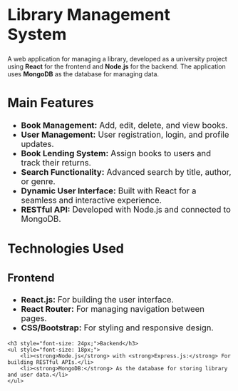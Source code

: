 # <title>Ligg</title>
<head>
    <meta charset="UTF-8">
    <meta name="viewport" content="width=device-width, initial-scale=1.0">
    <title> a Library Management System</title>
</head>
<body>
    <h1 style="font-size: 36px;">Library Management System</h1>
    <p style="font-size: 18px;">

A web application for managing a library, developed as a university project using <b>React</b> for the frontend and <b>Node.js</b> for the backend. The application uses <b>MongoDB</b> as the database for managing data.

<h2 style="font-size: 28px;">Main Features</h2>
    <ul style="font-size: 18px;">
        <li><strong>Book Management:</strong> Add, edit, delete, and view books.</li>
        <li><strong>User Management:</strong> User registration, login, and profile updates.</li>
        <li><strong>Book Lending System:</strong> Assign books to users and track their returns.</li>
        <li><strong>Search Functionality:</strong> Advanced search by title, author, or genre.</li>
        <li><strong>Dynamic User Interface:</strong> Built with React for a seamless and interactive experience.</li>
        <li><strong>RESTful API:</strong> Developed with Node.js and connected to MongoDB.</li>
    </ul>

<h2 style="font-size: 28px;">Technologies Used</h2>
    <h3 style="font-size: 24px;">Frontend</h3>
    <ul style="font-size: 18px;">
        <li><strong>React.js:</strong> For building the user interface.</li>
        <li><strong>React Router:</strong> For managing navigation between pages.</li>
        <li><strong>CSS/Bootstrap:</strong> For styling and responsive design.</li>
    </ul>

    <h3 style="font-size: 24px;">Backend</h3>
    <ul style="font-size: 18px;">
        <li><strong>Node.js</strong> with <strong>Express.js:</strong> For building RESTful APIs.</li>
        <li><strong>MongoDB:</strong> As the database for storing library and user data.</li>
    </ul>

